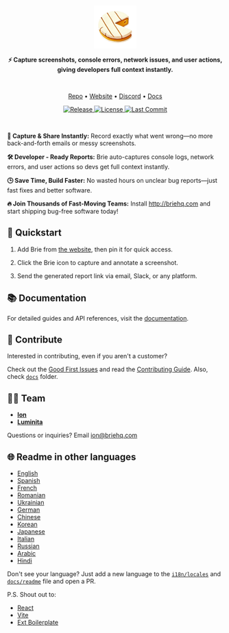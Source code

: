 <p align="center">
  <a href="https://go.briehq.com/lp">
    <img src="https://github.com/briehq/.github/raw/main/profile/content/brie-icon-400x400.png" width="100px" alt="Brie - Capture bugs" />
  </a>
</p>

<p align="center">
  <strong>⚡️ Capture screenshots, console errors, network issues, and user actions,<br />giving developers full context instantly.</strong>
</p>

<br />

<p align="center">
   <a href="https://go.briehq.com/github" target="_blank">Repo</a> •
  <a href="https://go.briehq.com/lp" target="_blank">Website</a> •
  <a href="https://go.briehq.com/discord" target="_blank">Discord</a> •
  <a href="https://go.briehq.com/docs" target="_blank">Docs</a>
</p>

<p align="center">
  <a href="https://github.com/briehq/brie-extension/actions/workflows/release.yml">
    <img src="https://github.com/briehq/brie-extension/actions/workflows/release.yml/badge.svg" alt="Release" />
  </a>
  <a href="https://github.com/briehq/brie-extension/blob/main/LICENSE.md">
    <img src="https://img.shields.io/github/license/brie-extension/briehq.dev" alt="License" />
  </a>
  <a href="https://github.com/briehq/brie-extension/commits/main">
    <img src="https://img.shields.io/github/last-commit/brie-extension/lingo.dev" alt="Last Commit" />
  </a>
</p>

<br />

<strong>🚀 Capture & Share Instantly:</strong>
Record exactly what went wrong—no more back-and-forth emails or messy screenshots.

<strong>🛠️ Developer - Ready Reports:</strong>
Brie auto-captures console logs, network errors, and user actions so devs get full context instantly.

<strong>🕒 Save Time, Build Faster:</strong>
No wasted hours on unclear bug reports—just fast fixes and better software.

<strong>🔥 Join Thousands of Fast-Moving Teams:</strong>
Install http://briehq.com and start shipping bug-free software today!

## 💫 Quickstart

1. Add Brie from [the website](https://go.briehq.com/lp), then pin it for quick access.

2. Click the Brie icon to capture and annotate a screenshot.

3. Send the generated report link via email, Slack, or any platform.

## 📚 Documentation

For detailed guides and API references, visit the [documentation](https://go.briehq.com/docs).

## 🤝 Contribute

Interested in contributing, even if you aren't a customer?

Check out the [Good First Issues](https://github.com/briehq/brie-extension/labels/good%20first%20issue) and read the [Contributing Guide](./docs/CONTRIBUTING.md). Also, check [`docs`](./docs) folder.

## 👨‍💻 Team

- **[Ion](https://github.com/ionleu)**
- **[Luminita](https://github.com/luminita)**

Questions or inquiries? Email ion@briehq.com

## 🌐 Readme in other languages

- [English](https://github.com/briehq/brie-extension)
- [Spanish](./docs/readme/es.md)
- [French](./docs/readme/fr.md)
- [Romanian](./docs/readme/ro.md)
- [Ukrainian](./docs/readme/ua.md)
- [German](./docs/readme/de.md)
- [Chinese](./docs/readme/zh-Hans.md)
- [Korean](./docs/readme/ko.md)
- [Japanese](./docs/readme/ja.md)
- [Italian](./docs/readme/it.md)
- [Russian](./docs/readme/ru.md)
- [Arabic](./docs/readme/ar.md)
- [Hindi](./docs/readme/hi.md)

Don't see your language? Just add a new language to the [`i18n/locales`](./packages/i18n/locales) and [`docs/readme`](./docs/readme) file and open a PR.

P.S. Shout out to:

- [React](https://github.com/facebook/react)
- [Vite](https://github.com/vitejs/vite)
- [Ext Boilerplate](https://github.com/Jonghakseo/chrome-extension-boilerplate-react-vite)
